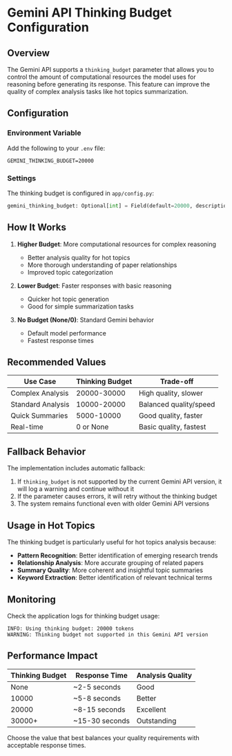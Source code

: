 # Gemini API Thinking Budget Configuration

## Overview

The Gemini API supports a `thinking_budget` parameter that allows you to control the amount of computational resources the model uses for reasoning before generating its response. This feature can improve the quality of complex analysis tasks like hot topics summarization.

## Configuration

### Environment Variable

Add the following to your `.env` file:

```env
GEMINI_THINKING_BUDGET=20000
```

### Settings

The thinking budget is configured in `app/config.py`:

```python
gemini_thinking_budget: Optional[int] = Field(default=20000, description="Thinking budget for Gemini API (tokens)")
```

## How It Works

1. **Higher Budget**: More computational resources for complex reasoning
   - Better analysis quality for hot topics
   - More thorough understanding of paper relationships
   - Improved topic categorization

2. **Lower Budget**: Faster responses with basic reasoning
   - Quicker hot topic generation
   - Good for simple summarization tasks

3. **No Budget (None/0)**: Standard Gemini behavior
   - Default model performance
   - Fastest response times

## Recommended Values

| Use Case | Thinking Budget | Trade-off |
|----------|----------------|-----------|
| Complex Analysis | 20000-30000 | High quality, slower |
| Standard Analysis | 10000-20000 | Balanced quality/speed |
| Quick Summaries | 5000-10000 | Good quality, faster |
| Real-time | 0 or None | Basic quality, fastest |

## Fallback Behavior

The implementation includes automatic fallback:

1. If `thinking_budget` is not supported by the current Gemini API version, it will log a warning and continue without it
2. If the parameter causes errors, it will retry without the thinking budget
3. The system remains functional even with older Gemini API versions

## Usage in Hot Topics

The thinking budget is particularly useful for hot topics analysis because:

- **Pattern Recognition**: Better identification of emerging research trends
- **Relationship Analysis**: More accurate grouping of related papers
- **Summary Quality**: More coherent and insightful topic summaries
- **Keyword Extraction**: Better identification of relevant technical terms

## Monitoring

Check the application logs for thinking budget usage:

```
INFO: Using thinking budget: 20000 tokens
WARNING: Thinking budget not supported in this Gemini API version
```

## Performance Impact

| Thinking Budget | Response Time | Analysis Quality |
|----------------|---------------|------------------|
| None | ~2-5 seconds | Good |
| 10000 | ~5-8 seconds | Better |
| 20000 | ~8-15 seconds | Excellent |
| 30000+ | ~15-30 seconds | Outstanding |

Choose the value that best balances your quality requirements with acceptable response times.
